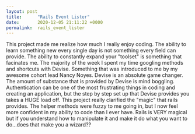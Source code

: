 ```yaml
---
layout: post
title:      "Rails Event Lister"
date:       2020-12-05 21:11:22 +0000
permalink:  rails_event_lister
---
```



This project made me realize how much I really enjoy coding. The ability to learn something new every single day is not something every field can provide. The ability to constantly expand your "toolset" is something that facinates me. The majority of the week I spent my time googling methods and shortcuts with Devise. Something that was introduced to me by my awesome cohort lead Nancy Noyes. Devise is an absolute game changer. The amount of substance that is provided by Devise is mind boggling. Authentication can be one of the most frustrating things in coding and creating an application, but the step by step set up that Devise provides you takes a HUGE load off. This project really clarified the "magic" that rails provides. The helper methods were fuzzy to me going in, but I now feel more confident in my ability to code than I ever have. Rails is VERY magical but if you understand how to manipulate it and make it do what you want to do...does that make you a wizard??
